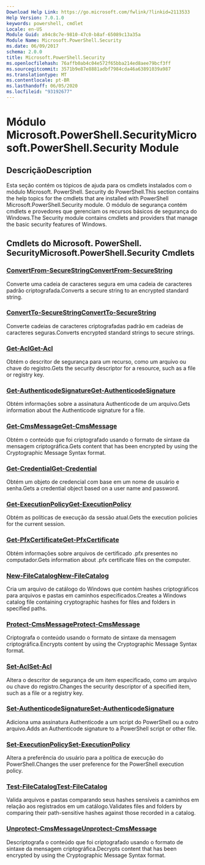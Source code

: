 ```yaml
---
Download Help Link: https://go.microsoft.com/fwlink/?linkid=2113533
Help Version: 7.0.1.0
keywords: powershell, cmdlet
Locale: en-US
Module Guid: a94c8c7e-9810-47c0-b8af-65089c13a35a
Module Name: Microsoft.PowerShell.Security
ms.date: 06/09/2017
schema: 2.0.0
title: Microsoft.PowerShell.Security
ms.openlocfilehash: 76affb0ab4c04e572f65bba214ed8aee79bcf3ff
ms.sourcegitcommit: 3571b9e87e8881adbf7984cda46a63891039a987
ms.translationtype: MT
ms.contentlocale: pt-BR
ms.lasthandoff: 06/05/2020
ms.locfileid: "93192677"
---
```

# <span data-ttu-id="c657f-103">Módulo Microsoft.PowerShell.Security</span><span class="sxs-lookup"><span data-stu-id="c657f-103">Microsoft.PowerShell.Security Module</span></span>

## <span data-ttu-id="c657f-104">Descrição</span><span class="sxs-lookup"><span data-stu-id="c657f-104">Description</span></span>

<span data-ttu-id="c657f-105">Esta seção contém os tópicos de ajuda para os cmdlets instalados com o módulo Microsoft. PowerShell. Security do PowerShell.</span><span class="sxs-lookup"><span data-stu-id="c657f-105">This section contains the help topics for the cmdlets that are installed with PowerShell Microsoft.PowerShell.Security module.</span></span> <span data-ttu-id="c657f-106">O módulo de segurança contém cmdlets e provedores que gerenciam os recursos básicos de segurança do Windows.</span><span class="sxs-lookup"><span data-stu-id="c657f-106">The Security module contains cmdlets and providers that manage the basic security features of Windows.</span></span>

## <span data-ttu-id="c657f-107">Cmdlets do Microsoft. PowerShell. Security</span><span class="sxs-lookup"><span data-stu-id="c657f-107">Microsoft.PowerShell.Security Cmdlets</span></span>

### [<span data-ttu-id="c657f-108">ConvertFrom-SecureString</span><span class="sxs-lookup"><span data-stu-id="c657f-108">ConvertFrom-SecureString</span></span>](ConvertFrom-SecureString.md)
<span data-ttu-id="c657f-109">Converte uma cadeia de caracteres segura em uma cadeia de caracteres padrão criptografada.</span><span class="sxs-lookup"><span data-stu-id="c657f-109">Converts a secure string to an encrypted standard string.</span></span>

### [<span data-ttu-id="c657f-110">ConvertTo-SecureString</span><span class="sxs-lookup"><span data-stu-id="c657f-110">ConvertTo-SecureString</span></span>](ConvertTo-SecureString.md)
<span data-ttu-id="c657f-111">Converte cadeias de caracteres criptografadas padrão em cadeias de caracteres seguras.</span><span class="sxs-lookup"><span data-stu-id="c657f-111">Converts encrypted standard strings to secure strings.</span></span>

### [<span data-ttu-id="c657f-112">Get-Acl</span><span class="sxs-lookup"><span data-stu-id="c657f-112">Get-Acl</span></span>](Get-Acl.md)
<span data-ttu-id="c657f-113">Obtém o descritor de segurança para um recurso, como um arquivo ou chave do registro.</span><span class="sxs-lookup"><span data-stu-id="c657f-113">Gets the security descriptor for a resource, such as a file or registry key.</span></span>

### [<span data-ttu-id="c657f-114">Get-AuthenticodeSignature</span><span class="sxs-lookup"><span data-stu-id="c657f-114">Get-AuthenticodeSignature</span></span>](Get-AuthenticodeSignature.md)
<span data-ttu-id="c657f-115">Obtém informações sobre a assinatura Authenticode de um arquivo.</span><span class="sxs-lookup"><span data-stu-id="c657f-115">Gets information about the Authenticode signature for a file.</span></span>

### [<span data-ttu-id="c657f-116">Get-CmsMessage</span><span class="sxs-lookup"><span data-stu-id="c657f-116">Get-CmsMessage</span></span>](Get-CmsMessage.md)
<span data-ttu-id="c657f-117">Obtém o conteúdo que foi criptografado usando o formato de sintaxe da mensagem criptográfica.</span><span class="sxs-lookup"><span data-stu-id="c657f-117">Gets content that has been encrypted by using the Cryptographic Message Syntax format.</span></span>

### [<span data-ttu-id="c657f-118">Get-Credential</span><span class="sxs-lookup"><span data-stu-id="c657f-118">Get-Credential</span></span>](Get-Credential.md)
<span data-ttu-id="c657f-119">Obtém um objeto de credencial com base em um nome de usuário e senha.</span><span class="sxs-lookup"><span data-stu-id="c657f-119">Gets a credential object based on a user name and password.</span></span>

### [<span data-ttu-id="c657f-120">Get-ExecutionPolicy</span><span class="sxs-lookup"><span data-stu-id="c657f-120">Get-ExecutionPolicy</span></span>](Get-ExecutionPolicy.md)
<span data-ttu-id="c657f-121">Obtém as políticas de execução da sessão atual.</span><span class="sxs-lookup"><span data-stu-id="c657f-121">Gets the execution policies for the current session.</span></span>

### [<span data-ttu-id="c657f-122">Get-PfxCertificate</span><span class="sxs-lookup"><span data-stu-id="c657f-122">Get-PfxCertificate</span></span>](Get-PfxCertificate.md)
<span data-ttu-id="c657f-123">Obtém informações sobre arquivos de certificado .pfx presentes no computador.</span><span class="sxs-lookup"><span data-stu-id="c657f-123">Gets information about .pfx certificate files on the computer.</span></span>

### [<span data-ttu-id="c657f-124">New-FileCatalog</span><span class="sxs-lookup"><span data-stu-id="c657f-124">New-FileCatalog</span></span>](New-FileCatalog.md)
<span data-ttu-id="c657f-125">Cria um arquivo de catálogo do Windows que contém hashes criptográficos para arquivos e pastas em caminhos especificados.</span><span class="sxs-lookup"><span data-stu-id="c657f-125">Creates a Windows catalog file containing cryptographic hashes for files and folders in specified paths.</span></span>

### [<span data-ttu-id="c657f-126">Protect-CmsMessage</span><span class="sxs-lookup"><span data-stu-id="c657f-126">Protect-CmsMessage</span></span>](Protect-CmsMessage.md)
<span data-ttu-id="c657f-127">Criptografa o conteúdo usando o formato de sintaxe da mensagem criptográfica.</span><span class="sxs-lookup"><span data-stu-id="c657f-127">Encrypts content by using the Cryptographic Message Syntax format.</span></span>

### [<span data-ttu-id="c657f-128">Set-Acl</span><span class="sxs-lookup"><span data-stu-id="c657f-128">Set-Acl</span></span>](Set-Acl.md)
<span data-ttu-id="c657f-129">Altera o descritor de segurança de um item especificado, como um arquivo ou chave do registro.</span><span class="sxs-lookup"><span data-stu-id="c657f-129">Changes the security descriptor of a specified item, such as a file or a registry key.</span></span>

### [<span data-ttu-id="c657f-130">Set-AuthenticodeSignature</span><span class="sxs-lookup"><span data-stu-id="c657f-130">Set-AuthenticodeSignature</span></span>](Set-AuthenticodeSignature.md)
<span data-ttu-id="c657f-131">Adiciona uma assinatura Authenticode a um script do PowerShell ou a outro arquivo.</span><span class="sxs-lookup"><span data-stu-id="c657f-131">Adds an Authenticode signature to a PowerShell script or other file.</span></span>

### [<span data-ttu-id="c657f-132">Set-ExecutionPolicy</span><span class="sxs-lookup"><span data-stu-id="c657f-132">Set-ExecutionPolicy</span></span>](Set-ExecutionPolicy.md)
<span data-ttu-id="c657f-133">Altera a preferência do usuário para a política de execução do PowerShell.</span><span class="sxs-lookup"><span data-stu-id="c657f-133">Changes the user preference for the PowerShell execution policy.</span></span>

### [<span data-ttu-id="c657f-134">Test-FileCatalog</span><span class="sxs-lookup"><span data-stu-id="c657f-134">Test-FileCatalog</span></span>](Test-FileCatalog.md)
<span data-ttu-id="c657f-135">Valida arquivos e pastas comparando seus hashes sensíveis a caminhos em relação aos registrados em um catálogo.</span><span class="sxs-lookup"><span data-stu-id="c657f-135">Validates files and folders by comparing their path-sensitive hashes against those recorded in a catalog.</span></span>

### [<span data-ttu-id="c657f-136">Unprotect-CmsMessage</span><span class="sxs-lookup"><span data-stu-id="c657f-136">Unprotect-CmsMessage</span></span>](Unprotect-CmsMessage.md)
<span data-ttu-id="c657f-137">Descriptografa o conteúdo que foi criptografado usando o formato de sintaxe da mensagem criptográfica.</span><span class="sxs-lookup"><span data-stu-id="c657f-137">Decrypts content that has been encrypted by using the Cryptographic Message Syntax format.</span></span>
